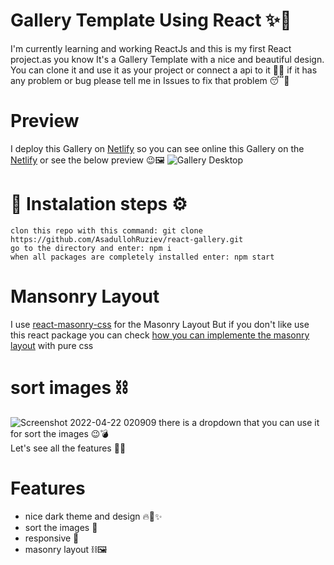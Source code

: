 # Gallery Template Using React ✨🎊
I'm currently learning and working ReactJs and this is my first React project.as you know It's a Gallery Template with a nice and beautiful design. You can clone it and use it as your project or connect a api to it 🤔🔥 if it has any problem or bug please tell me in Issues to fix that problem 😴🤝

# Preview
I deploy this Gallery on [Netlify](https://chimerical-cendol-b65002.netlify.app/) so you can see online this Gallery on the [Netlify](https://chimerical-cendol-b65002.netlify.app/) or see the below preview 😉🖼
![Gallery Desktop](https://user-images.githubusercontent.com/89915857/164554768-0c553069-068e-4b3b-b6be-3c383a76d0cf.png)

# 📍 Instalation steps ⚙
    clon this repo with this command: git clone https://github.com/AsadullohRuziev/react-gallery.git
    go to the directory and enter: npm i
    when all packages are completely installed enter: npm start
# Mansonry Layout
I use [react-masonry-css](https://github.com/paulcollett/react-masonry-css) for the Masonry Layout But if you don't like use this react package you can check [how you can implemente the masonry layout](https://developer.mozilla.org/en-US/docs/Web/CSS/CSS_Grid_Layout/Masonry_Layout) with pure css
# sort images ⛓
![Screenshot 2022-04-22 020909](https://user-images.githubusercontent.com/89915857/164556569-59c8aaeb-4b06-426b-a81b-56a331ed374f.png)
there is a dropdown that you can use it for sort the images 😉💣
<br>
Let's see all the features 🧐🎈
# Features   
- nice dark theme and design 🔥🎨✨
- sort the images 🧮
- responsive 📲
- masonry layout ⛓🖼
